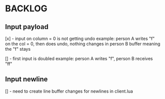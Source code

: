 # BACKLOG

## Input payload
[x] -  input on column = 0 is not getting undo 
example: person A writes "f" on the col = 0, then does undo, nothing changes in person B buffer meaning the "f" stays 

[] - first input is doubled
example: person A writes "f", person B receives "ff"

## Input newline
[] - need to create line buffer changes for newlines in client.lua
